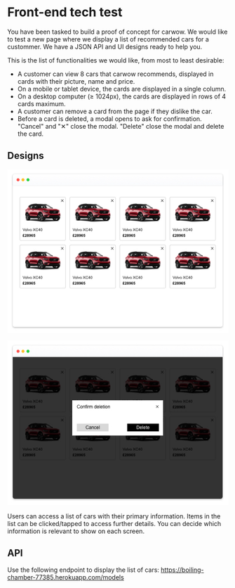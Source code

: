 # Front-end tech test

You have been tasked to build a proof of concept for carwow. We would like to test a new page where we display a list of recommended cars for a custommer.
We have a JSON API and UI designs ready to help you.

This is the list of functionalities we would like, from most to least desirable:
- A customer can view 8 cars that carwow recommends, displayed in cards with their picture, name and price.
- On a mobile or tablet device, the cards are displayed in a single column.
- On a desktop computer (≥ 1024px), the cards are displayed in rows of 4 cards maximum.
- A customer can remove a card from the page if they dislike the car.
- Before a card is deleted, a modal opens to ask for confirmation. "Cancel" and "✕" close the modal. "Delete" close the modal and delete the card.

## Designs

![Cards grid](img/grid.jpg "Cards grid")

![Delete modal](img/modal.jpg "Delete modal")

Users can access a list of cars with their primary information. Items in the list can be clicked/tapped to access further details. You can decide which information is relevant to show on each screen.

## API

Use the following endpoint to display the list of cars: <https://boiling-chamber-77385.herokuapp.com/models>
